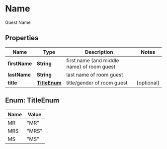 

# Name

Guest Name

## Properties

| Name | Type | Description | Notes |
|------------ | ------------- | ------------- | -------------|
|**firstName** | **String** | first name (and middle name) of room guest |  |
|**lastName** | **String** | last name of room guest |  |
|**title** | [**TitleEnum**](#TitleEnum) | title/gender of room guest |  [optional] |



## Enum: TitleEnum

| Name | Value |
|---- | -----|
| MR | &quot;MR&quot; |
| MRS | &quot;MRS&quot; |
| MS | &quot;MS&quot; |



